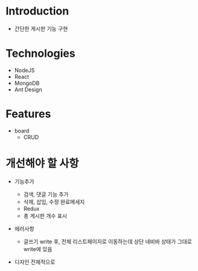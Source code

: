 # Introduction

* 간단한 게시판 기능 구현


# Technologies

* NodeJS
* React
* MongoDB
* Ant Design


# Features

* board
   - CRUD
   

# 개선해야 할 사항

* 기능추가
   - 검색, 댓글 기능 추가
   - 삭제, 삽입, 수정 완료메세지
   - Redux
   - 총 게시판 개수 표시

* 에러사항
   - 글쓰기 write 후, 전체 리스트페이지로 이동하는데 상단 네비바 상태가 그대로 write에 있음

* 디자인 전체적으로 
